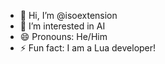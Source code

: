 - 👋 Hi, I’m @isoextension
- 👀 I’m interested in AI
- 😄 Pronouns: He/Him
- ⚡ Fun fact: I am a Lua developer!

<!---
isoextension/isoextension is a ✨ special ✨ repository because its `README.md` (this file) appears on your GitHub profile.
You can click the Preview link to take a look at your changes.
--->
